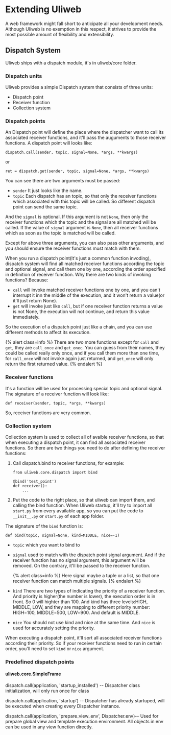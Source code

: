 # Extending Uliweb

A web framework might fall short to anticipate all your development needs.
Although Uliweb is no exemption in this respect, it strives to provide the most
possible amount of flexibility and extensibility.


## Dispatch System

Uliweb ships with a dispatch module, it's in uliweb/core folder.


### Dispatch units

Uliweb provides a simple Dispatch system that consists of three units:


* Dispatch point
* Receiver function
* Collection system


### Dispatch points

An Dispatch point will define the place where the dispatcher want to call
its associated receiver functions, and it'll pass the auguments to those
receiver functions. A dispatch point will looks like:


```
dispatch.call(sender, topic, signal=None, *args, **kwargs)
```

or


```
ret = dispatch.get(sender, topic, signal=None, *args, **kwargs)
```

You can see there are two arguments must be passed:


* `sender`
    It just looks like the name.
* `topic`
    Each dispatch has an topic, so that only the receiver functions which
    associated with this topic will be called. So different dispatch point
    can send the same topic.

And the `signal` is optional. If this argument is not `None`, then only the
receiver functions which the topic and the signal are all matched will be called.
If the value of `signal` argument is `None`, then all receiver functions which
as soon as the topic is matched will be called.

Except for above three arguments, you can also pass other arguments, and you
should ensure the receiver functions must match with them.

When you run a dispatch point(It's just a common function invoding), dispatch
system will find all matched receiver functions according the topic and optional
signal, and call them one by one, according the order specified in definition of
receiver function. Why there are two kinds of invoking functions? Because:


* `call`
    will invoke matched receiver functions one by one, and you can't interrupt it
    inn the middle of the execution, and it won't return a value(or it'll just return
    None).
* `get`
    will invoke just like `call`, but if one receiver function returns a value
    is not None, the execution will not continue, and return this value immediately.

So the execution of a dispatch point just like a chain, and you can use different
methods to affect its execution.


{% alert class=info %}
There are two more functions except for `call` and `get`, they are `call_once`
and `get_onec`. You can guess from their names, they could be called really
only once, and if you call them more than one time, for `call_once` will not
invoke again just returned, and `get_once` will only return the first returned
value.
{% endalert %}


### Receiver functions

It's a function will be used for processing special topic and optional signal.
The signature of a receiver function will look like:


```
def receiver(sender, topic, *args, **kwargs)
```

So, receiver functions are very common.


### Collection system

Collection system is used to collect all of avaible receiver functions, so that
when executing a dispatch point, it can find all associated receiver functions.
So there are two things you need to do after defining the receiver functions:


1. Call dispatch.bind to receiver functions, for example:

    ```
    from uliweb.core.dispatch import bind
    
    @bind('test_point')
    def receiver():
        ...
    ```

1. Put the code to the right place, so that uliweb can import them, and calling
    the bind function. When Uliweb startup, it'll try to import all `start.py`
    from every available app, so you can put the code to `__init__.py` or `start.py`
    of each app folder.

The signature of the `bind` function is:


```
def bind(topic, signal=None, kind=MIDDLE, nice=-1)
```


* `topic`
    which you want to bind to
* `signal`
    used to match with the dispatch point signal argument. And if the receiver
    function has no signal argument, this argument will be removed. On the
    contrary, it'll be passed to the receiver function.

    {% alert class=info %}
    Here signal maybe a tuple or a list, so that one receiver function can
    match multiple signals.
    {% endalert %}

* `kind`
    There are two types of indicating the priority of a receiver function. And
    priority is higher(the number is lower), the execution order is in front.
    So 0 will highter than 100. And kind has three levels:HIGH, MIDDLE, LOW, and
    they are mapping to different priority number: HIGH=100, MIDDLE=500, LOW=900.
    And default is MIDDLE.
* `nice`
    You should not use kind and nice at the same time. And `nice` is used for
    accurately setting the priority.

When executing a dispatch point, it'll sort all associated receiver functions
according their priority. So if your receiver functions need to run in certain
order, you'll need to set `kind` or `nice` argument.


### Predefined dispatch points


#### uliweb.core.SimpleFrame


dispatch.call(application, 'startup_installed') --
    Dispatcher class initialization, will only run once for class
    
dispatch.call(application, 'startup') --
    Dispatcher has already startuped, will be executed when creating every Dispatcher
    instance.
    
dispatch.call(application, 'prepare_view_env', Dispatcher.env)--
    Used for prepare global view and template execution environment. All objects in env can
    be used in any view function directly.

